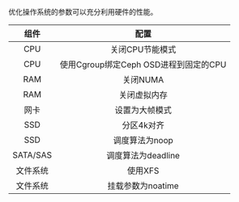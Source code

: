 优化操作系统的参数可以充分利用硬件的性能。

| 组件 | 配置 |
|:---:|:----:|
| CPU | 关闭CPU节能模式 |
| CPU | 使用Cgroup绑定Ceph OSD进程到固定的CPU |
| RAM | 关闭NUMA |
| RAM | 关闭虚拟内存 |
| 网卡 | 设置为大帧模式 |
| SSD  | 分区4k对齐 |
| SSD  | 调度算法为noop |
| SATA/SAS | 调度算法为deadline |
| 文件系统 | 使用XFS |
| 文件系统 | 挂载参数为noatime |
